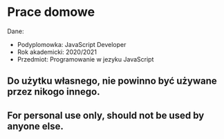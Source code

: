 # Prace domowe

Dane:

- Podyplomowka: JavaScript Developer
- Rok akademicki: 2020/2021
- Przedmiot: Programowanie w jezyku JavaScript

## Do użytku własnego, nie powinno być używane przez nikogo innego.
## For personal use only, should not be used by anyone else.

